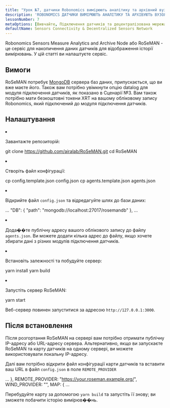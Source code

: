 ```yaml
---
title: "Урок №7, датчики Robonomics вимірюють аналітику та архівний вузол"
description: 'ROBONOMICS ДАТЧИКИ ВИМІРЮЮТЬ АНАЛІТИКУ ТА АРХІВУЮТЬ ВУЗОЛ'
lessonNumber: 7
metaOptions: [Вивчайте, Підключення датчиків та децентралізована мережа датчиків]
defaultName: Sensors Connectivity & Decentralized Sensors Network
---
```


Robonomics Sensors Measure Analytics and Archive Node або RoSeMAN - це сервіс для накопичення даних датчиків для відображення історії вимірювань. У цій статті ви налаштуєте сервіс.

## Вимоги

RoSeMAN потребує [MongoDB](https://www.mongodb.com/docs/manual/introduction/) сервера баз даних, припускається, що ви вже маєте його. Також вам потрібно увімкнути опцію datalog для модуля підключення датчиків, як показано в Сценарії №3. Вам також потрібно мати безкоштовні токени XRT на вашому обліковому запису Robonomics, який підключений до модуля підключення датчиків. 


## Налаштування

<List type="numbers">

<li>

Завантажте репозиторій:

<LessonCodeWrapper codeClass="big-code" language="bash">git clone https://github.com/airalab/RoSeMAN.git
cd RoSeMAN</LessonCodeWrapper>

</li>


<li>

Створіть файл конфігурації:

<LessonCodeWrapper codeClass="big-code" language="bash">cp config.template.json config.json
cp agents.template.json agents.json</LessonCodeWrapper>

</li>

<li>

Відкрийте файл `config.json` та відредагуйте шлях до бази даних:

<LessonCodeWrapper codeClass="big-code" language="json">...
  "DB": {
    "path": "mongodb://localhost:27017/rosemandb"
  },
...</LessonCodeWrapper>

</li>


<li>

Дода��те публічну адресу вашого облікового запису до файлу `agents.json`. Ви можете додати кілька адрес до файлу, якщо хочете збирати дані з різних модулів підключення датчиків.

</li>


<li>

Встановіть залежності та побудуйте сервер:

<LessonCodeWrapper language="bash">yarn install
yarn build</LessonCodeWrapper>

</li>


<li>

Запустіть сервер RoSeMAN:

<LessonCodeWrapper language="bash">yarn start</LessonCodeWrapper>

Веб-сервер повинен запуститися за адресою `http://127.0.0.1:3000`.

</li>

</List>

## Після встановлення

Після розгортання RoSeMAN на сервері вам потрібно отримати публічну IP-адресу або URL-адресу сервера. Альтернативно, якщо ви запускаєте RoSeMAN та карту датчиків на одному сервері, ви можете використовувати локальну IP-адресу.

Далі вам потрібно відкрити файл конфігурації карти датчиків та вставити ваш URL в файл `config.json` в поле `REMOTE_PROVIDER`


<LessonCodeWrapper codeClass="big-code" language="json">...
  },
  REMOTE_PROVIDER: "https://your.roseman.example.org/",
  WIND_PROVIDER: "",
  MAP: {
...</LessonCodeWrapper>

Перебудуйте карту за допомогою `yarn build` та запустіть її знову; ви зможете побачити історію вимірюв��нь.